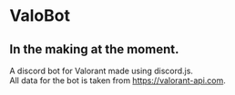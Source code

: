 # ValoBot
## In the making at the moment.
A discord bot for Valorant made using discord.js. <br/>
All data for the bot is taken from https://valorant-api.com.

